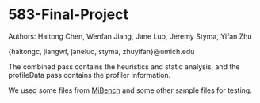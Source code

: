 # 583-Final-Project

Authors: Haitong Chen, Wenfan Jiang, Jane Luo, Jeremy Styma, Yifan Zhu

\{haitongc, jiangwf, janeluo, styma, zhuyifan\}@umich.edu

The combined pass contains the heuristics and static analysis, and the profileData pass contains the profiler information.

We used some files from [MiBench](https://github.com/embecosm/mibench) and some other sample files for testing.